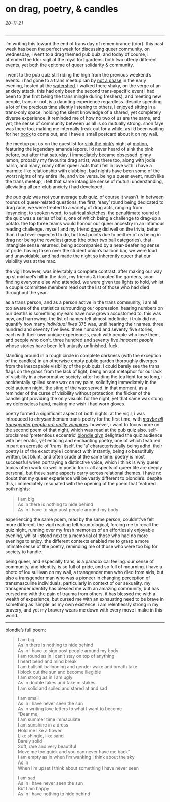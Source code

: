 # on drag, poetry, & candles
###### 20-11-21
* * * 

i’m writing this toward the end of trans day of remembrance (tdor). this past week has been the perfect week for discussing queer community. on wednesday, i went to a drag themed pub quiz, and today of course, i attended the tdor vigil at the royal fort gardens. both two utterly different events, yet both the epitome of queer solidarity & community. 

i went to the pub quiz still riding the high from the previous weekend’s events. i had gone to a trans meetup ran by [not a phase](https://notaphase.org) in the early evening, hosted at the [watershed](https://www.watershed.co.uk). i walked there shaky, on the verge of an anxiety attack. this had only been the second trans-specific event i had been to (the first being the trans mingle during freshers), and meeting new people, trans or not, is a daunting experience regardless. despite spending a lot of the precious time silently listening to others, i enjoyed sitting in a trans-only space, holding the silent knowledge of a shared, yet completely diverse experience. it reminded me of how no two of us are the same, and yet, the sense of community between us all is so mutually strong. shon faye was there too, making me internally freak out for a while, as i’d been waiting for her [book](https://www.amazon.co.uk/Transgender-Issue-Argument-Justice/dp/B092RC5WM4/ref=sr_1_1?keywords=shon+faye&qid=1637541842&sr=8-1) to come out, and i have a small postcard about it on my wall. 

the meetup put us on the guestlist for [sink the pink’s](https://sinkthepink.com) night at [motion](https://motion-bristol.com), featuring the legendary amanda lepore. i’d never heard of sink the pink before, but after that saturday, i immediately became obsessed. ginny lemon, probably my favourite drag artist, was there too, along with jodie harsh, and many, many other queer acts that i fell in love with. i have a marmite-like relationship with clubbing. bad nights have been some of the worst nights of my entire life, and vice versa. being a queer event, much like the trans meetup, i felt that same intangible sense of mutual understanding, alleviating all pre-club anxiety i had developed.

the pub quiz was not your average pub quiz. of course it wasn’t. in between rounds of queer-related questions, the first, ‘easy’ round being dedicated to drag race, we were treated to a variety of drag acts, ranging from lipsyncing, to spoken word, to satirical sketches. the penultimate round of the quiz was a series of balls, one of which being a challenge to drag-up a potato. the top three teams would honour our queer ancestry in an infamous reading challenge. myself and my friend [drew](https://drewb729.github.io) did well on the trivia, better than i had ever expected to do, but lost points due to neither of us being in drag nor being the rowdiest group (the other two ball categories). that intangible sense returned, being accompanied by a near-deafening sense of pride. having taken over the student union’s balloon bar, we were loud and unavoidable, and had made the night so inherently queer that our visibility was at the max.

the vigil however, was inevitably a complete contrast. after making our way up st michael’s hill in the dark, my friends & i located the gardens, soon finding everyone else who attended. we were given tea lights to hold, whilst a couple committee members read out the list of those who had died throughout the year. 

as a trans person, and as a person active in the trans community, i am all too aware of the statistics surrounding our oppression. hearing numbers on our deaths is something my ears have now grown accustomed to. this was new, and harrowing. the list of names felt almost indefinite. i truly did not quantify how many *individual lives* 375 was, until hearing their names. three hundred and seventy five lives. three hundred and seventy five stories, each with their own unique experiences, each with people who love them, and people who don’t. three hundred and seventy five *innocent people* whose stories have been left unjustly unfinished. fuck.

standing around in a rough circle in complete darkness (with the exception of the candles) in an otherwise empty public garden thoroughly diverges from the inescapable visibility of the pub quiz. i could barely see the trans flags on the grass from the lack of light, being an apt metaphor for our lack of visibility in a cisnormative society. after holding the tea light for so long, i accidentally spilled some wax on my palm, solidifying immediately in the cold autumn night. the sting of the wax served, in that moment, as a reminder of the curse of visibility without protection. the flicker of the candlelight providing the only visuals for the night, yet that same wax stung my defenseless hand, making me wish i had worn gloves. 

poetry formed a significant aspect of both nights. at the vigil, i was introduced to chrysanthemum tran’s poetry for the first time, with [*maybe all transgender people are really vampires*](https://www.youtube.com/watch?v=uLaJlBoW5ng). however, i want to focus more on the second poem of that night, which was read at the pub quiz also. self-proclaimed ‘pretentious eccentric’ [blondie glyn](https://instagram.com/coco_cha_fuckyou_no5) delighted the quiz audience with her erratic, yet enticing and enchanting poetry, one of which featured in part an acrostic of ‘trans’ itself, the ‘a’ characteristically being adhd. their poetry is of the exact style i connect with instantly, being so beautifully written, but blunt, and often crude at the same time. poetry is most successful when portraying a distinctive voice, which i think is why queer topics often work so well in poetic form. all aspects of queer life are deeply personal, but these same aspects carry across relational themes. i have no doubt that my queer experience will be vastly different to blondie’s. despite this, i immediately resonated with the opening of the poem that featured both nights:

> I am big  
> As in there is nothing to hide behind  
> As in I have to sign post people around my body

experiencing the same poem, read by the same person, couldn’t’ve felt more different. the vigil reading felt hauntological, forcing me to recall the quiz night, running over my fresh memories of an effortlessly enjoyable evening, whilst i stood next to a memorial of those who had no more evenings to enjoy. the different contexts enabled me to grasp a more intimate sense of the poetry, reminding me of those who were too big for society to handle. 

being queer, and especially trans, is a paradoxical feeling. our sense of community, and identity, is so full of pride, and so full of mourning. i have a photo of lou sullivan on my wall, a transgender man who died from aids, but also a transgender man who was a pioneer in changing perception of transmasculine individuals, particularly in context of our sexuality. my transgender identity has blessed me with an amazing community, but has cursed me with the pain of trauma from others. it has blessed me with a wealth of experience, but cursed me with an exhausting need to be brave in something as ‘simple’ as my own existence. i am relentlessly strong in my bravery, and yet my bravery wears me down with every move i make in this world. 

* * *
blondie’s full poem:

> I am big  
> As in there is nothing to hide behind  
> As in I have to sign post people around my body  
> I am round as in I can’t stay on top of anything  
> I heart bend and mind break  
> I am bullshit ballooning and gender wake and breath take  
> I block out the sun and become illegible  
> I am strong as in I am ugly  
> As in double takes and fake mistakes  
> I am solid and soiled and stared at and sad  
>  
> I am small  
> As in I have never seen the sun  
> As in writing love letters to what I want to become  
> “Dear me,  
> I am summer time immaculate  
> I am sunshine in a dress  
> Hold me like a flower  
> Like shingle, like sand  
> Barely solid  
> Soft, rare and very beautiful  
> Move me too quick and you can never have me back”  
> I am empty as in when I’m wanking I think about the sky  
> As in  
> When I’m upset I think about something I have never seen  
>  
> I am sad  
> As in I have never seen the sun  
> But I am happy  
> As in I have nothing to hide behind


